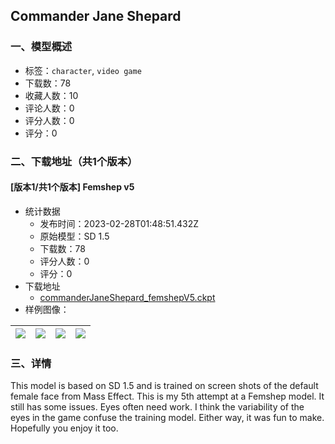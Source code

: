 ## Commander Jane Shepard
### 一、模型概述

- 标签：`character`, `video game`
- 下载数：78
- 收藏人数：10
- 评论人数：0
- 评分人数：0
- 评分：0

### 二、下载地址（共1个版本）

#### [版本1/共1个版本] Femshep v5

- 统计数据
  - 发布时间：2023-02-28T01:48:51.432Z
  - 原始模型：SD 1.5
  - 下载数：78
  - 评分人数：0
  - 评分：0
- 下载地址
  - [commanderJaneShepard_femshepV5.ckpt](https://civitai.com/api/download/models/1300)
- 样例图像：

| <img src="https://image.civitai.com/xG1nkqKTMzGDvpLrqFT7WA/89df9fec-a88f-4471-a998-6612ab29bf00/width=450/10757.jpeg" /> | <img src="https://image.civitai.com/xG1nkqKTMzGDvpLrqFT7WA/826811fe-8a8f-4906-7229-ae3cd0e2eb00/width=450/10756.jpeg" /> | <img src="https://image.civitai.com/xG1nkqKTMzGDvpLrqFT7WA/647e0e6f-8de9-41ce-d1a4-2e075b4b7400/width=450/10755.jpeg" /> | <img src="https://image.civitai.com/xG1nkqKTMzGDvpLrqFT7WA/efc263bf-f43f-41fc-d827-076a93b45600/width=450/10754.jpeg" /> |
| ---- | ---- | ---- | ---- |


### 三、详情
<p>This model is based on SD 1.5 and is trained on screen shots of the default female face from Mass Effect. This is my 5th attempt at a Femshep model. It still has some issues. Eyes often need work. I think the variability of the eyes in the game confuse the training model. Either way, it was fun to make. Hopefully you enjoy it too.</p>